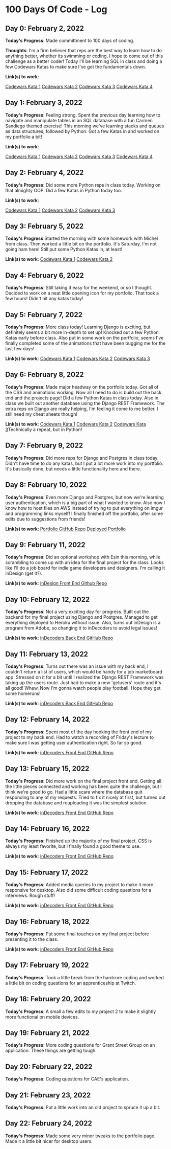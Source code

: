 # 100 Days Of Code - Log

## Day 0: February 2, 2022

**Today's Progress**: Made committment to 100 days of coding.

**Thoughts**: I'm a firm believer that reps are the best way to learn how to do anything better, whether its swimming or coding. I hope to come out of this challenge as a better coder! Today I'll be learning SQL in class and doing a few Codewars Katas to make sure I've got the fundamentals down.

**Link(s) to work**: 

[Codewars Kata 1](https://www.codewars.com/kata/55a70521798b14d4750000a4)
[Codewars Kata 2](https://www.codewars.com/kata/56676e8fabd2d1ff3000000c)
[Codewars Kata 3](https://www.codewars.com/kata/56747fd5cb988479af000028)
[Codewars Kata 4](https://www.codewars.com/kata/56bc28ad5bdaeb48760009b0)

## Day 1: February 3, 2022

**Today's Progress**: Feeling strong. Spent the previous day learning how to navigate and manipulate tables in an SQL database with a fun Carmen Sandiego themed exercise! This morning we've learning stacks and queues as data structures, followed by Python. Got a few Katas in and worked on my portfolio a bit! 

**Link(s) to work**:

[Codewars Kata 1](https://www.codewars.com/kata/54edbc7200b811e956000556)
[Codewars Kata 2](https://www.codewars.com/kata/55f9bca8ecaa9eac7100004a)
[Codewars Kata 3](https://www.codewars.com/kata/57356c55867b9b7a60000bd7)
[Codewars Kata 4](https://www.codewars.com/kata/57eadb7ecd143f4c9c0000a3)

## Day 2: February 4, 2022

**Today's Progress**: Did some more Python reps in class today. Working on that almighty OOP. Did a few Katas in Python today too.

**Link(s) to work**:

[Codewars Kata 1](https://www.codewars.com/kata/523b4ff7adca849afe000035)
[Codewars Kata 2](https://www.codewars.com/kata/5390bac347d09b7da40006f6)
[Codewars Kata 3](https://www.codewars.com/kata/554e4a2f232cdd87d9000038)

## Day 3: February 5, 2022

**Today's Progress** Started the morning with some homework with Michel from class. Then worked a little bit on the portfolio. It's Saturday, I'm not going ham here! Still put some Python Katas in, at least!

**Link(s) to work**:
[Codewars Kata 1](https://www.codewars.com/kata/5168bb5dfe9a00b126000018)
[Codewars Kata 2](https://www.codewars.com/kata/55f8a9c06c018a0d6e000132)

## Day 4: February 6, 2022

**Today's Progress**: Still taking it easy for the weekend, or so I thought. Decided to work on a neat little opening icon for my portfolio. That took a few hours! Didn't hit any katas today!

## Day 5: February 7, 2022

**Today's Progress**: More class today! Learning Django is exciting, but definitely seems a bit more in-depth to set up! Knocked out a few Python Katas early before class. Also put in some work on the portfolio, seems I've finally completed some of the animations that have been bugging me for the last few days!

**Link(s) to work**:
[Codewars Kata 1](https://www.codewars.com/kata/57cebe1dc6fdc20c57000ac9)
[Codewars Kata 2](https://www.codewars.com/kata/5d5ee4c35162d9001af7d699)
[Codewars Kata 3](https://www.codewars.com/kata/515de9ae9dcfc28eb6000001)

## Day 6: February 8, 2022

**Today's Progress**: Made major headway on the portfolio today. Got all of the CSS and animations working. Now all I need to do is build out the back end and the projects page! Did a few Python Katas in class today. Also in class we built out another database using the Django REST Framework. The extra reps on Django are really helping, I'm feeling it come to me better. I still need my cheat sheets though!

**Link(s) to work**:
[Codewars Kata 1](https://www.codewars.com/kata/5500d54c2ebe0a8e8a0003fd)
[Codewars Kata 2](https://www.codewars.com/kata/57eb8fcdf670e99d9b000272)
[Codewars Kata 3](https://www.codewars.com/kata/56bc28ad5bdaeb48760009b0)Technically a repeat, but in Python!

## Day 7: February 9, 2022

**Today's Progress**: Did more reps for Django and Postgres in class today. Didn't have time to do any katas, but I put a lot more work into my portfolio. It's basically done, but needs a little functionality here and there.

## Day 8: February 10, 2022

**Today's Progress**: Even more Django and Postgres, but now we're learning user authentication, which is a big part of what I wanted to know. Also now I know how to host files on AWS instead of trying to put everything on imgur and programming links myself! I finally finished off the portfolio, after some edits due to suggestions from friends!

**Link(s) to work**:
[Portfolio GitHub Repo](https://github.com/kshieldsDTS/portfolio-front-end)
[Deployed Portfolio](https://kshields.netlify.app/)

## Day 9: February 11, 2022

**Today's Progress**: Did an optional workshop with Esin this morning, while scrambling to come up with an idea for the final project for the class. Looks like I'll do a job board for indie game developers and designers. I'm calling it inDesign (get it?).

**Link(s) to work**:
[inDesign Front End Github Repo](https://github.com/kshieldsDTS/inDesign)

## Day 10: February 12, 2022

**Today's Progress**: Not a very exciting day for progress. Built out the backend for my final project using Django and Postgres. Managed to get everything deployed to Heroku without issue. Also, turns out inDesign is a program from Adobe, so changing it to inDecoders to avoid legal issues!

**Link(s) to work**:
[inDecoders Back End GitHub Repo](https://github.com/kshieldsDTS/inDecoders-back)

## Day 11: February 13, 2022

**Today's Progress**: Turns out there was an issue with my back end, I couldn't return a list of users, which would be handy for a job marketboard app. Stressed on it for a bit until I realized the Django REST Framework was taking up the users route. Just had to make a new 'getusers' route and it's all good! Whew. Now I'm gonna watch people play football. Hope they get some homeruns!

**Link(s) to work**:
[inDecoders Back End GitHub Repo](https://github.com/kshieldsDTS/inDecoders-back)

## Day 12: February 14, 2022

**Today's Progress**: Spent most of the day hooking the front end of my project to my back end. Had to watch a recording of Friday's lecture to make sure I was getting user authentication right. So far so good.

**Link(s) to work**:
[inDecoders Front End GitHub Repo](https://github.com/kshieldsDTS/inDecoders-front)

## Day 13: February 15, 2022

**Today's Progress**: Did more work on the final project front end. Getting all the little pieces connected and working has been quite the challenge, but I think we're good to go. Had a little scare where the database quit responding to any of my requests. Tried to fix it nicely at first, but turned out dropping the database and reuploading it was the simplest solution.

**Link(s) to work**: 
[inDecoders Front End GitHub Repo](https://github.com/kshieldsDTS/inDecoders-front)

## Day 14: February 16, 2022

**Today's Progress**: Finished up the majority of my final project. CSS is always my least favorite, but I finally found a good theme to use.

**Link(s) to work**: 
[inDecoders Front End GitHub Repo](https://github.com/kshieldsDTS/inDecoders-front)

## Day 15: February 17, 2022

**Today's Progress**: Added media queries to my project to make it more responsive for desktop. Also did some difficult coding questions for a interviews. Rough stuff!

**Link(s) to work**: 
[inDecoders Front End GitHub Repo](https://github.com/kshieldsDTS/inDecoders-front)

## Day 16: February 18, 2022

**Today's Progress**: Put some final touches on my final project before presenting it to the class.

**Link(s) to work**:
[inDecoders Front End GitHub Repo](https://github.com/kshieldsDTS/inDecoders-front)

## Day 17: February 19, 2022

**Today's Progress**: Took a little break from the hardcore coding and worked a little bit on coding questions for an apprenticeship at Twitch. 

## Day 18: February 20, 2022

**Today's Progress**: A small a few edits to my project 2 to make it slightly more functional on mobile devices.

## Day 19: February 21, 2022

**Today's Progress**: More coding questions for Grant Street Group on an application. These things are getting tough.

## Day 20: February 22, 2022

**Today's Progress**: Coding questions for CAE's application.

## Day 21: February 23, 2022

**Today's Progress**: Put a little work into an old project to spruce it up a bit.

## Day 22: February 24, 2022

**Today's Progress**: Made some very minor tweaks to the portfolio page. Made it a little bit nicer for desktop users.

<!-- ### Day X: <Date>

**Today's Progress**: 

**Thoughts**:

**Link(s) to work**: -->